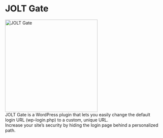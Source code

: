 # JOLT Gate
<img src="https://github.com/user-attachments/assets/53160a3f-af98-4637-91dc-bfedd1427d4c" alt="JOLT Gate" width="300" ><br>
JOLT Gate is a WordPress plugin that lets you easily change the default login URL (wp-login.php) to a custom, unique URL. <br>
Increase your site’s security by hiding the login page behind a personalized path.
